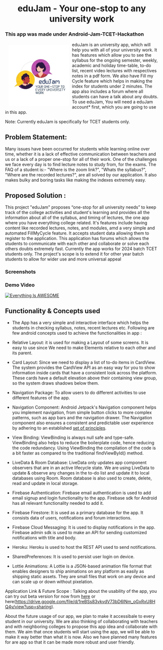 <h1 align="center">eduJam - Your one-stop to any university work</h1>

 
### This app was made under Android-Jam-TCET-Hackathon

<img src ="app/src/main/res/drawable/edujamicon.png" align="left"
width="200" hspace="10" vspace="10">

eduJam is an university app, which will help you with all of your university work. It has features which allow you to see the syllabus for the ongoing semester, weekly, academic and holiday time-table, to-do list, recent video lectures with respectives notes in a pdf form. We also have Fill my Cycle feature which helps in making the index for students under 2 minutes.
The app also includes a forum where all students can have a talk about any doubts.
To use eduJam, You will need a eduJam account* first, which you are going to use in this app.

Note: Currently eduJam is specifically for TCET students only.  
     
## Problem Statement:

Many issues have been occurred for students while learning online over time, whether it is a lack of effective communication between teachers and us or a lack of a proper one-stop for all of their work.
One of the challenges we face every day is to find lecture notes to study from, for the exams. The FAQ of a student is:- "Where is the zoom link?", "Whats the syllabus?", "Where are the recorded lectures?", are all solved by our application. It also makes bulky and boring tasks like making the indexes extremely easy.

## Proposed Solution :

This project "eduJam" proposes “one-stop for all university needs” to keep track of the college activities and student's learning and provides all the information about all of the syllabus, and timing of lectures, the one app where you have everything college related. It's features include having content like recorded lectures, notes, and modules, amd a very simple and automated FillMyCycle feature. It accepts student data allowing them to register to the application. This application has forums which allows the students to communicate with each other and collaborate or solve each others doubts extremely fast. Currently the app works for 2024 batch TCET students only. The project's scope is to extend it for other year batch students to allow for wider use and more universal appeal

### Screenshots

### Demo Video
[![Everything Is AWESOME](http://i.imgur.com/Ot5DWAW.png)](https://youtu.be/StTqXEQ2l-Y?t=35s "Everything Is AWESOME")

## Functionality & Concepts used

- The App has a very simple and interactive interface which helps the students in checking syllabus, notes, recent lectures etc. Following are few android concepts used to achieve the functionalities in app :

- Relative  Layout: it is used for making a Layout of some screens. It is easy to use since We need to make Elements relative to each other and its parent.
- Card Layout: Since we need to display a list of to-do items in CardView. The system provides the CardView API as an easy way for you to show information inside cards that have a consistent look across the platform. These cards have a default elevation above their containing view group, so the system draws shadows below them. 
- Navigation Package: To allow users to do different activities to use different features of the app.
- Navigation Component: Android Jetpack's Navigation component helps you implement navigation, from simple button clicks to more complex patterns, such as app bars and the navigation drawer. The Navigation component also ensures a consistent and predictable user experience by adhering to an established [set of principles](https://developer.android.com/guide/navigation/navigation-principles).
- View Binding: ViewBinding is always null safe and type-safe. ViewBinding also helps to reduce the boilerplate code, hence reducing the code redundancy. Using ViewBinding the compilation of the code is a bit faster as compared to the traditional findViewById() method.
- LiveData & Room Database: LiveData only updates app component observers that are in an active lifecycle state. We are using LiveData to update & observe any changes in the to-do list and update it to local databases using Room. Room database is also used to create, delete, read and update in local storage.
- Firebase Authentication: Firebase email authentication is used to add email signup and login functionality to the app. Firebase sdk for Android has all relevant functionality needed to add it.
- Firebase Firestore: It is used as a primary database for the app. It consists data of users, notifications and forum interactions.
- Firebase Cloud Messaging: It is used to display notifications in the app. Firebase admin sdk is used to make an API for sending customized notifications with title and body.
- Heroku: Heroku is used to host the REST API used to send notifications.
- SharedPreferences: It is used to persist user login on device.
- Lottie Animations: A Lottie is a JSON-based animation file format that enables designers to ship animations on any platform as easily as shipping static assets. They are small files that work on any device and can scale up or down without pixelation.

Application Link & Future Scope :
Talking about the usability of the app, you can try out beta version for now from [here](https://github.com/cdhiraj40/eduJam/blob/main/app/release/app-release.apk) or here(https://drive.google.com/file/d/1reBSs83vkvdV73bD6lNm_oGxRxU8HQ4v/view?usp=sharing).

About the future usage of our app, we plan to make it accessibale to every student in our university. We are also thinking of collaborating with teachers and with neighboring colleges to propose this app idea and collaborate with them. We aim that once students will start using the app, we will be able to make it way better than what it is now. Also we have planned many features for are app so that it can be made more robust and user friendly.



